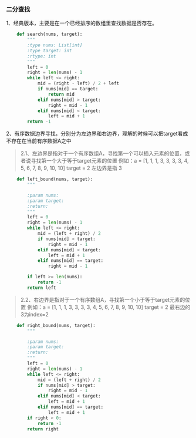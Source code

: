 ### 二分查找
1、经典版本，主要是在一个已经排序的数组里查找数据是否存在。
```python
    def search(nums, target):
        """
        :type nums: List[int]
        :type target: int
        :rtype: int
        """
        left = 0
        right = len(nums) - 1
        while left <= right:
            mid = (right - left) / 2 + left
            if nums[mid] == target:
                return mid
            elif nums[mid] > target:
                right = mid - 1
            elif nums[mid] < target:
                left = mid + 1
        return -1
```
2、有序数据边界寻找，分别分为左边界和右边界，理解的时候可以把target看成不存在在当前有序数据A之中
>2.1、左边界是指对于一个有序数组A，寻找第一个可以插入元素的位置，或者说寻找第一个大于等于target元素的位置
例如：a = [1, 1, 1, 3, 3, 3, 3, 4, 5, 6, 7, 8, 9, 10, 10] target = 2
左边界是指 3
```python
    def left_bound(nums, target):
        """

        :param nums:
        :param target:
        :return:
        """
        left = 0
        right = len(nums) - 1
        while left <= right:
            mid = (left + right) / 2
            if nums[mid] > target:
                right = mid - 1
            elif nums[mid] < target:
                left = mid + 1
            elif nums[mid] == target:
                right = mid - 1

        if left >= len(nums):
            return -1
        return left
```
>2.2、右边界是指对于一个有序数组A，寻找第一个小于等于target元素的位置
例如：a = [1, 1, 1, 3, 3, 3, 3, 4, 5, 6, 7, 8, 9, 10, 10] target = 2
最右边的3为index=2
```python
    def right_bound(nums, target):
        """

        :param nums:
        :param target:
        :return:
        """
        left = 0
        right = len(nums) - 1
        while left <= right:
            mid = (left + right) / 2
            if nums[mid] > target:
                right = mid - 1
            elif nums[mid] < target:
                left = mid + 1
            elif nums[mid] == target:
                left = mid + 1
        if right < 0:
            return -1
        return right
```
